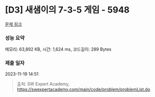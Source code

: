# [D3] 새샘이의 7-3-5 게임 - 5948 

[문제 링크](https://swexpertacademy.com/main/code/problem/problemDetail.do?contestProbId=AWZ2IErKCwUDFAUQ) 

### 성능 요약

메모리: 63,892 KB, 시간: 1,624 ms, 코드길이: 289 Bytes

### 제출 일자

2023-11-19 14:51



> 출처: SW Expert Academy, https://swexpertacademy.com/main/code/problem/problemList.do